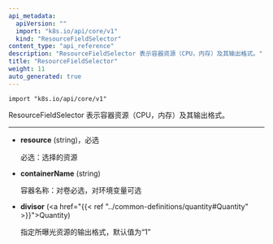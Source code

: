 ```yaml
---
api_metadata:
  apiVersion: ""
  import: "k8s.io/api/core/v1"
  kind: "ResourceFieldSelector"
content_type: "api_reference"
description: "ResourceFieldSelector 表示容器资源（CPU，内存）及其输出格式。"
title: "ResourceFieldSelector"
weight: 11
auto_generated: true
---
```






`import "k8s.io/api/core/v1"`


ResourceFieldSelector 表示容器资源（CPU，内存）及其输出格式。

<hr>

- **resource** (string)，必选

  必选：选择的资源

- **containerName** (string)

  容器名称：对卷必选，对环境变量可选

- **divisor** (<a href="{{< ref "../common-definitions/quantity#Quantity" >}}">Quantity</a>)

  指定所曝光资源的输出格式，默认值为“1”



